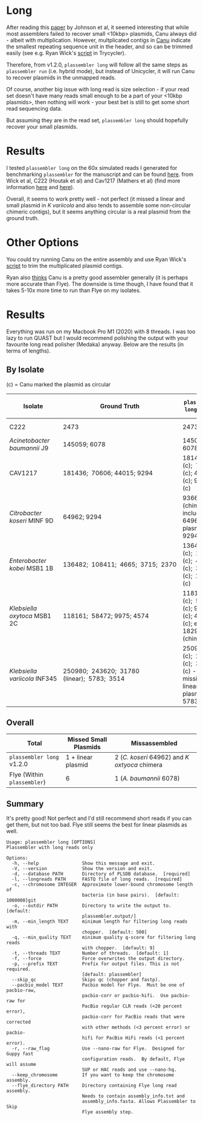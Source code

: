 # Long

After reading this [paper](https://doi.org/10.1099/mgen.0.001024) by Johnson et al, it seemed interesting that while most assemblers failed to recover small <10kbp> plasmids, Canu always did - albeit with multiplication. However, multplicated contigs in [Canu](https://github.com/marbl/canu) indicate the smallest repeating sequence unit in the header, and so can be trimmed easily (see e.g. Ryan Wick's [script](https://github.com/rrwick/Trycycler/blob/main/scripts/canu_trim.py) in Trycycler).

Therefore, from v1.2.0, `plassembler long` will follow all the same steps as `plassembler run` (i.e. hybrid mode), but instead of Unicycler, it will run Canu to recover plasmids in the unmapped reads.

Of course, another big issue with long read is size selection - if your read set doesn't have many reads small enough to be a part of your <10kbp plasmids>, then nothing will work - your best bet is still to get some short read sequencing data. 

But assuming they are in the read set, `plassembler long` should hopefully recover your small plasmids.

# Results

I tested `plassembler long` on the 60x simulated reads I generated for benchmarking `plassembler` for the manuscript and can be found [here](https://zenodo.org/record/7996690). from Wick et al, C222 (Houtak et al) and Cav1217 (Mathers et al) (find more information [here](https://plassembler.readthedocs.io/en/latest/benchmarking_results_sim) and [here](https://github.com/gbouras13/plassembler_simulation_benchmarking)).

Overall, it seems to work pretty well - not perfect (it missed a linear and small plasmid in _K variicola_ and also tends to assemble some non-circular chimeric contigs), but it seems anything circular is a real plasmid from the ground truth. 

# Other Options

You could try running Canu on the entire assembly and use Ryan Wick's [script](https://github.com/rrwick/Trycycler/blob/main/scripts/canu_trim.py) to trim the multiplicated plasmid contigs.

Ryan also [thinks](https://rrwick.github.io/2023/05/05/ont-only-accuracy-with-r10.4.1.html) Canu is a pretty good assembler generally (it is perhaps more accurate than Flye). The downside is time though, I have found that it takes 5-10x more time to run than Flye on my isolates.


# Results

Everything was run on my Macbook Pro M1 (2020) with 8 threads. I was too lazy to run QUAST but I would recommend polishing the output with your favourite long read polisher (Medaka) anyway. Below are the results (in terms of lengths).

## By Isolate

(c) = Canu marked the plasmid as circular 

| Isolate                     | Ground Truth                                   | `plassembler long` v1.2.0                                            | Time (s) | Flye (Within `plassembler long` )                  |
| --------------------------- | ---------------------------------------------- | ------------------------------------------------------------------ | -------- | ------------------------------------------ |
| C222                        | 2473                                           | 2473                                                               | 1917     | Nothing - missed 2473                      |
| _Acinetobacter baumannii_ J9  | 145059; 6078                                   | 145058 (c); 6078 (c)                                               | 967      | 145059; 10771                              |
| CAV1217                     | 181436;  70606; 44015; 9294                    | 181429 (c);  70603 (c); 44015 (c); 9294 (c)                        | 1230     | 181433;  70605; 44015; 9294                |
| _Citrobacter koseri_ MINF 9D  | 64962; 9294                                    | 93661 (chimera includes 64962 plasmid); 9294 (c)                   | 1196     | 64961; 9294                                |
| _Enterobacter kobei_ MSB1 1B  | 136482;  108411;  4665;  3715;  2370           | 136477 (c);  108402 (c);  4665 (c);  3715 (c);  2367 (c)           | 1374     | 136477; 108408 - missed 3 small plasmids   |
| _Klebsiella oxytoca_ MSB1 2C  | 118161;  58472; 9975; 4574                     | 118159 (c);  58467 (c); 9973 (c); 4573 (c); extra 18290 (chimera)  | 1646     | 118161;  58472; 9975 - missed 4574         |
| _Klebsiella variicola_ INF345 | 250980;  243620;  31780 (linear);  5783;  3514 | 250968 (c);  243616 (c);  3514 (c) - missing linear plasmid + 5783 | 3544     | 249712; 243617; 31645 - missed 5783 + 3514 |


## Overall

| Total                     | Missed Small Plasmids | Missassembled         |
| ------------------------- | --------------------- | --------------------- |
| `plassembler long` v1.2.0   | 1 + linear plasmid    | 2 (_C. koseri_ 64962) and _K oxtyoca_ chimera   |
| Flye (Within `plassembler`) | 6                     | 1 (_A. baumannii_ 6078) |

## Summary

It's pretty good! Not perfect and I'd still recommend short reads if you can get them, but not too bad. Flye still seems the best for linear plasmids as well. 

```
Usage: plassembler long [OPTIONS]
Plassembler with long reads only

Options:
  -h, --help                Show this message and exit.
  -V, --version             Show the version and exit.
  -d, --database PATH       Directory of PLSDB database.  [required]
  -l, --longreads PATH      FASTQ file of long reads.  [required]
  -c, --chromosome INTEGER  Approximate lower-bound chromosome length of
                            bacteria (in base pairs).  [default: 1000000]git
  -o, --outdir PATH         Directory to write the output to.  [default:
                            plassembler.output/]
  -m, --min_length TEXT     minimum length for filtering long reads with
                            chopper.  [default: 500]
  -q, --min_quality TEXT    minimum quality q-score for filtering long reads
                            with chopper.  [default: 9]
  -t, --threads TEXT        Number of threads.  [default: 1]
  -f, --force               Force overwrites the output directory.
  -p, --prefix TEXT         Prefix for output files. This is not required.
                            [default: plassembler]
  --skip_qc                 Skips qc (chopper and fastp).
  --pacbio_model TEXT       Pacbio model for Flye.  Must be one of pacbio-raw,
                            pacbio-corr or pacbio-hifi.  Use pacbio-raw for
                            PacBio regular CLR reads (<20 percent error),
                            pacbio-corr for PacBio reads that were corrected
                            with other methods (<3 percent error) or pacbio-
                            hifi for PacBio HiFi reads (<1 percent error).
  -r, --raw_flag            Use --nano-raw for Flye.  Designed for Guppy fast
                            configuration reads.  By default, Flye will assume
                            SUP or HAC reads and use --nano-hq.
  --keep_chromosome         If you want to keep the chromosome assembly.
  --flye_directory PATH     Directory containing Flye long read assembly.
                            Needs to contain assembly_info.txt and
                            assembly_info.fasta. Allows Plassembler to Skip
                            Flye assembly step.
```